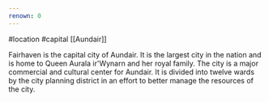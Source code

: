 ```yaml
---
renown: 0
---
```

 #location #capital [[Aundair]]

Fairhaven is the capital city of Aundair. It is the largest city in the nation and is home to Queen Aurala ir'Wynarn and her royal family. The city is a major commercial and cultural center for Aundair. It is divided into twelve wards by the city planning district in an effort to better manage the resources of the city.
